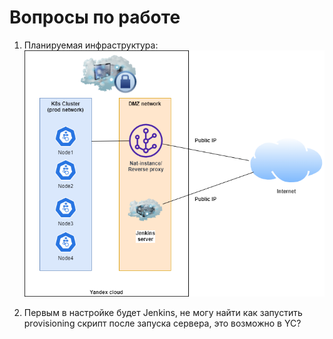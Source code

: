 # Вопросы по работе
1. Планируемая инфраструктура: 
![Infrastructure](Diplom1.png "Diplom1")

2. Первым в настройке будет Jenkins, не могу найти как запустить provisioning скрипт после запуска сервера, это возможно в YC? 
